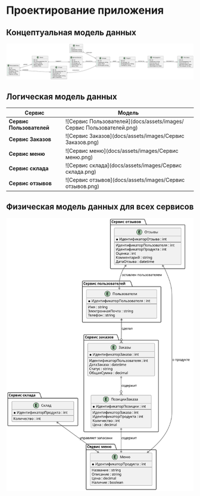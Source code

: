 # Проектирование приложения

## Концептуальная модель данных

![Концептуальная модель данных](docs/assets/images/cmd.svg)

## Логическая модель данных

| Сервис              | Модель       | 
|------------------------|------------------|
| **Сервис Пользователей**     | ![Сервис Пользователей](docs/assets/images/Сервис Пользователей.png) | 
| **Сервис Заказов** | ![Сервис Заказов](docs/assets/images/Сервис Заказов.png) |
| **Сервис меню**        | ![Сервис меню](docs/assets/images/Сервис меню.png) |
| **Сервис склада**     | ![Сервис склада](docs/assets/images/Сервис склада.png) |
| **Сервис отзывов**     | ![Сервис отзывов](docs/assets/images/Сервис отзывов.png) |

## Физическая модель данных для всех сервисов

![Физическая модель данных для всех сервисов](docs/assets/images/phmd.svg)
